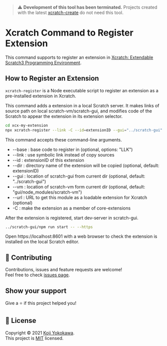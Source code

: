 > :warning: **Development of this tool has been terminated.**
Projects created with the latest [xcratch-create](https://github.com/xcratch/xcratch-create) do not need this tool.

# Xcratch Command to Register Extension
This command supports to register an extension in [Xcratch: Extendable Scratch3 Programming Environment](https://xcratch.github.io/).

## How to Register an Extension

`xcratch-register` is a Node executable script to register an extension as a pre-installed extension in Xcratch.

This command adds a extension in a local Scratch server. It makes links of source path on local scratch-vm/scratch-gui, and modifies code of the Scratch to appear the extension in its extension selector. 

```sh
cd xcx-my-extension
npx xcratch-register --link -C --id=extensionID --gui="../scratch-gui"
```

This command accepts these command-line arguments.

- --base : base code to register in (optional, options: "LLK")
- --link : use symbolic link instead of copy sources
- --id : extensionID of this extension
- --dir : directory name of the extension will be copied (optional, default: extensionID)
- --gui : location of scratch-gui from current dir (optional, default: "../scratch-gui")
- --vm : location of scratch-vm form current dir (optional, default: "gui/node_modules/scratch-vm")
- --url : URL to get this module as a loadable extension for Xcratch (optional)
- -C : make the extension as a member of core-extensions


After the extension is registered, start dev-server in scratch-gui.

```sh
../scratch-gui/npm run start -- --https
```

Open https://localhost:8601 with a web browser to check the extension is installed on the local Scratch editor.


## 🤝 Contributing

Contributions, issues and feature requests are welcome!<br />Feel free to check [issues page](https://github.com/xcratch/xcratch-register/issues). 
## Show your support

Give a ⭐️ if this project helped you!


## 📝 License

Copyright © 2021 [Koji Yokokawa](https://github.com/yokobond).<br />
This project is [MIT](https://github.com/xcratch/xcratch-register/blob/master/LICENSE) licensed.
